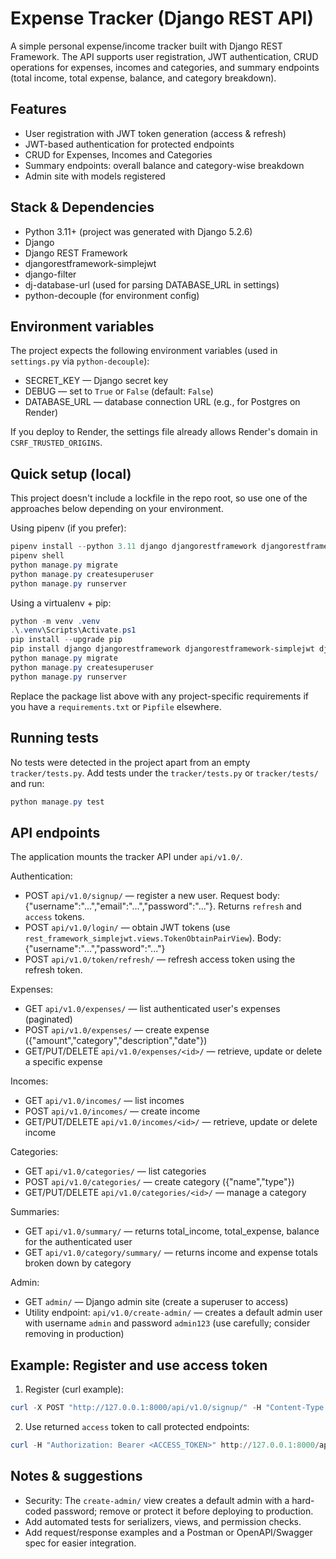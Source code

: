 # Expense Tracker (Django REST API)

A simple personal expense/income tracker built with Django REST Framework. The API supports user registration, JWT authentication, CRUD operations for expenses, incomes and categories, and summary endpoints (total income, total expense, balance, and category breakdown).


## Features

- User registration with JWT token generation (access & refresh)
- JWT-based authentication for protected endpoints
- CRUD for Expenses, Incomes and Categories
- Summary endpoints: overall balance and category-wise breakdown
- Admin site with models registered

## Stack & Dependencies

- Python 3.11+ (project was generated with Django 5.2.6)
- Django
- Django REST Framework
- djangorestframework-simplejwt
- django-filter
- dj-database-url (used for parsing DATABASE_URL in settings)
- python-decouple (for environment config)


## Environment variables

The project expects the following environment variables (used in `settings.py` via `python-decouple`):

- SECRET_KEY — Django secret key
- DEBUG — set to `True` or `False` (default: `False`)
- DATABASE_URL — database connection URL (e.g., for Postgres on Render)

If you deploy to Render, the settings file already allows Render's domain in `CSRF_TRUSTED_ORIGINS`.

## Quick setup (local)

This project doesn't include a lockfile in the repo root, so use one of the approaches below depending on your environment.

Using pipenv (if you prefer):

```powershell
pipenv install --python 3.11 django djangorestframework djangorestframework-simplejwt django-filter python-decouple dj-database-url
pipenv shell
python manage.py migrate
python manage.py createsuperuser
python manage.py runserver
```

Using a virtualenv + pip:

```powershell
python -m venv .venv
.\.venv\Scripts\Activate.ps1
pip install --upgrade pip
pip install django djangorestframework djangorestframework-simplejwt django-filter python-decouple dj-database-url
python manage.py migrate
python manage.py createsuperuser
python manage.py runserver
```

Replace the package list above with any project-specific requirements if you have a `requirements.txt` or `Pipfile` elsewhere.

## Running tests

No tests were detected in the project apart from an empty `tracker/tests.py`. Add tests under the `tracker/tests.py` or `tracker/tests/` and run:

```powershell
python manage.py test
```

## API endpoints

The application mounts the tracker API under `api/v1.0/`.

Authentication:
- POST `api/v1.0/signup/` — register a new user. Request body: {"username":"...","email":"...","password":"..."}. Returns `refresh` and `access` tokens.
- POST `api/v1.0/login/` — obtain JWT tokens (use `rest_framework_simplejwt.views.TokenObtainPairView`). Body: {"username":"...","password":"..."}
- POST `api/v1.0/token/refresh/` — refresh access token using the refresh token.

Expenses:
- GET `api/v1.0/expenses/` — list authenticated user's expenses (paginated)
- POST `api/v1.0/expenses/` — create expense ({"amount","category","description","date"})
- GET/PUT/DELETE `api/v1.0/expenses/<id>/` — retrieve, update or delete a specific expense

Incomes:
- GET `api/v1.0/incomes/` — list incomes
- POST `api/v1.0/incomes/` — create income
- GET/PUT/DELETE `api/v1.0/incomes/<id>/` — retrieve, update or delete income

Categories:
- GET `api/v1.0/categories/` — list categories
- POST `api/v1.0/categories/` — create category ({"name","type"})
- GET/PUT/DELETE `api/v1.0/categories/<id>/` — manage a category

Summaries:
- GET `api/v1.0/summary/` — returns total_income, total_expense, balance for the authenticated user
- GET `api/v1.0/category/summary/` — returns income and expense totals broken down by category

Admin:
- GET `admin/` — Django admin site (create a superuser to access)
- Utility endpoint: `api/v1.0/create-admin/` — creates a default admin user with username `admin` and password `admin123` (use carefully; consider removing in production)

## Example: Register and use access token

1. Register (curl example):

```powershell
curl -X POST "http://127.0.0.1:8000/api/v1.0/signup/" -H "Content-Type: application/json" -d '{"username":"alice","email":"alice@example.com","password":"secretpass"}'
```

2. Use returned `access` token to call protected endpoints:

```powershell
curl -H "Authorization: Bearer <ACCESS_TOKEN>" http://127.0.0.1:8000/api/v1.0/expenses/
```

## Notes & suggestions

- Security: The `create-admin/` view creates a default admin with a hard-coded password; remove or protect it before deploying to production.
- Add automated tests for serializers, views, and permission checks.
- Add request/response examples and a Postman or OpenAPI/Swagger spec for easier integration.

